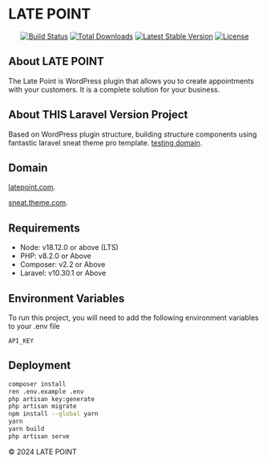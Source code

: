# LATE POINT
<p>
<p align="center">
<a href="https://travis-ci.org/laravel/framework"><img src="https://travis-ci.org/laravel/framework.svg" alt="Build Status"></a>
<a href="https://packagist.org/packages/laravel/framework"><img src="https://img.shields.io/packagist/dt/laravel/framework" alt="Total Downloads"></a>
<a href="https://packagist.org/packages/laravel/framework"><img src="https://img.shields.io/packagist/v/laravel/framework" alt="Latest Stable Version"></a>
<a href="https://packagist.org/packages/laravel/framework"><img src="https://img.shields.io/packagist/l/laravel/framework" alt="License"></a>
</p>

## About LATE POINT
The Late Point is WordPress plugin that allows you to create appointments with your customers. It is a complete solution for your business.

## About THIS Laravel Version Project

Based on WordPress plugin structure, building structure components using fantastic laravel sneat theme pro template.
[testing domain](https://dev.unicrese.com/).

## Domain

[latepoint.com](https://latepoint-demo.com).

[sneat.theme.com](https://demos.themeselection.com/sneat-bootstrap-html-laravel-admin-template-free/demo/).

## Requirements
- Node: v18.12.0 or above (LTS)
- PHP: v8.2.0 or Above
- Composer: v2.2 or Above
- Laravel: v10.30.1 or Above


## Environment Variables

To run this project, you will need to add the following environment variables to your .env file

`API_KEY`


## Deployment

```bash
composer install
ren .env.example .env
php artisan key:generate
php artisan migrate
npm install --global yarn
yarn
yarn build
php artisan serve

```

<p>
© 2024 LATE POINT


